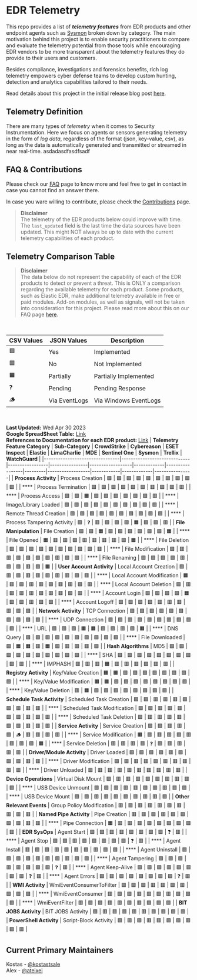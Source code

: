 # EDR Telemetry

This repo provides a list of _**telemetry features**_ from EDR products and other endpoint agents such as [Sysmon](https://learn.microsoft.com/en-us/sysinternals/downloads/sysmon) broken down by category. The main motivation behind this project is to enable security practitioners to compare and evaluate the telemetry potential from those tools while encouraging EDR vendors to be more transparent about the telemetry features they do provide to their users and customers.

Besides compliance, investigations and forensics benefits, rich log telemetry empowers cyber defense teams to develop custom hunting, detection and analytics capabilities tailored to their needs.

Read details about this project in the initial release blog post [here](https://kostas-ts.medium.com/edr-telemetry-project-a-comprehensive-comparison-d5ed1745384b). 

## Telemetry Definition
There are many types of *telemetry* when it comes to Security Instrumentation. Here we focus on agents or sensors generating telemetry in the form of *log data*, regardless of the format (json, key-value, csv), as long as the data is automatically generated and transmitted or streamed in near real-time. asdadasdfasdfsadf

## FAQ & Contributions

Please check our [FAQ](https://github.com/tsale/EDR-Telemetry/wiki/FAQ) page to know more and feel free to get in contact in case you cannot find an answer there.

In case you ware willing to contribute, please check the [Contributions](https://github.com/tsale/EDR-Telemetry/wiki#contribution-guidelines) page.

>**Disclaimer**\
The telemetry of the EDR products below could improve with time. The `last_updated` field is the last time the data sources have been updated. This might NOT always be up to date with the current telemetry capabilities of each product.
>

Telemetry Comparison Table
-----------------------------------

>**Disclaimer**\
The data below do not represent the capability of each of the EDR products to detect or prevent a threat. This is ONLY a comparison regarding the available telemetry for each product. Some products, such as Elastic EDR, make additional telemetry available in free or paid modules. Add-on modules, as well as signals, will not be taken into consideration for this project. Please read more about this on our FAQ page [here](https://github.com/tsale/EDR-Telemetry/wiki/FAQ#7-what-is-the-scope-of-the-telemetry-comparison-table-for-edr-products).

<br>

| CSV Values 	| JSON Values               	| Description
|-------	|-----------------------	|-----------------------
| 🟩     	| Yes           	        | Implemented
| 🟥     	| No       	                | Not Implemented
| 🟧     	| Partially	                | Partially Implemented
| ❓     	| Pending                	| Pending Response
| 🪵     	| Via EventLogs           	| Via Windows EventLogs
<br>

**Last Updated:** Wed Apr 30 2023\
**Google SpreadSheet Table:** [Link](https://docs.google.com/spreadsheets/d/1ZMFrD6F6tvPtf_8McC-kWrNBBec_6Si3NW6AoWf3Kbg/edit?usp=sharing) \
**References to Documentation for each EDR product:** [Link](https://github.com/tsale/EDR-Telemetry/wiki#product-documentation-references)
| **Telemetry Feature Category** | **Sub-Category**            | **CrowdStrike** | **Cybereason** | **ESET Inspect** | **Elastic** | **LimaCharlie** | **MDE** | **Sentinel One** | **Sysmon** | **Trellix** | **WatchGuard** |
|--------------------------------|-----------------------------|-----------------|----------------|------------------|-------------|-----------------|---------|------------------|------------|-------------|----------------|
| **Process Activity**           | Process Creation            | 🟩              | 🟩             | 🟩               | 🟩          | 🟩              | 🟩      | 🟩               | 🟩         | 🟩          | 🟩             |
| ****                           | Process Termination         | 🟩              | 🟩             | 🟩               | 🟩          | 🟩              | 🟩      | 🟥               | 🟩         | 🟥          | 🟥             |
| ****                           | Process Access              | 🟩              | 🟩             | 🟧               | 🟩          | 🟩              | 🟩      | 🟩               | 🟩         | 🟩          | 🟥             |
| ****                           | Image/Library Loaded        | 🟩              | 🟩             | 🟩               | 🟩          | 🟩              | 🟩      | 🟩               | 🟩         | 🟩          | 🟩             |
| ****                           | Remote Thread Creation      | 🟩              | 🟩             | 🟩               | 🟩          | 🟩              | 🟩      | 🟩               | 🟩         | 🟩          | 🟩             |
| ****                           | Process Tampering Activity  | 🟩              | ❓              | 🟥               | 🟩          | 🟩              | 🟩      | 🟧               | 🟩         | 🟩          | 🟥             |
| **File Manipulation**          | File Creation               | 🟩              | 🟩             | 🟧               | 🟩          | 🟩              | 🟩      | 🟩               | 🟩         | 🟩          | 🟧             |
| ****                           | File Opened                 | 🟧              | 🟥             | 🟥               | 🟩          | 🟥              | 🟥      | 🟥               | 🟥         | 🟩          | 🟧             |
| ****                           | File Deletion               | 🟩              | 🟩             | 🟩               | 🟩          | 🟩              | 🟩      | 🟩               | 🟩         | 🟩          | 🟥             |
| ****                           | File Modification           | 🟩              | 🟥             | 🟥               | 🟩          | 🟩              | 🟩      | 🟩               | 🟥         | 🟩          | 🟥             |
| ****                           | File Renaming               | 🟩              | 🟩             | 🟩               | 🟩          | 🟥              | 🟩      | 🟩               | 🟥         | 🟩          | 🟧             |
| **User Account Activity**      | Local Account Creation      | 🟩              | 🟥             | 🟩               | 🟥          | 🟥              | 🟩      | 🟥               | 🟥         | 🟩          | 🟥             |
| ****                           | Local Account Modification  | 🟧              | 🟥             | 🟩               | 🟥          | 🟥              | 🟩      | 🟥               | 🟥         | 🟩          | 🟥             |
| ****                           | Local Account Deletion      | 🟩              | 🟥             | 🟩               | 🟥          | 🟥              | 🟩      | 🟥               | 🟥         | 🟩          | 🟥             |
| ****                           | Account Login               | 🟩              | 🟩             | 🟩               | 🟩          | 🟧              | 🟩      | 🟩               | 🟥         | 🟩          | 🟩             |
| ****                           | Account Logoff              | 🟩              | 🟩             | 🟩               | 🟩          | 🟥              | 🟥      | 🟥               | 🟥         | 🟩          | 🟩             |
| **Network Activity**           | TCP Connection              | 🟩              | 🟩             | 🟩               | 🟩          | 🟩              | 🟩      | 🟩               | 🟩         | 🟩          | 🟩             |
| ****                           | UDP Connection              | 🟩              | 🟩             | 🟥               | 🟩          | 🟩              | 🟩      | 🟥               | 🟩         | 🟩          | 🟩             |
| ****                           | URL                         | 🟩              | 🟥             | 🟩               | 🟧          | 🟧              | 🟩      | 🟩               | 🟥         | 🟩          | 🟧             |
| ****                           | DNS Query                   | 🟩              | 🟩             | 🟩               | 🟩          | 🟩              | 🟩      | 🟩               | 🟩         | 🟩          | 🟩             |
| ****                           | File Downloaded             | 🟩              | 🟧             | 🟧               | 🟥          | 🟧              | 🟩      | 🟥               | 🟥         | 🟥          | 🟩             |
| **Hash Algorithms**            | MD5                         | 🟩              | 🟩             | 🟩               | 🟩          | 🟩              | 🟩      | 🟩               | 🟩         | 🟩          | 🟩             |
| ****                           | SHA                         | 🟩              | 🟩             | 🟩               | 🟩          | 🟩              | 🟩      | 🟩               | 🟩         | 🟩          | 🟥             |
| ****                           | IMPHASH                     | 🟥              | 🟥             | 🟥               | 🟧          | 🟥              | 🟥      | 🟥               | 🟩         | 🟥          | 🟥             |
| **Registry Activity**          | Key/Value Creation          | 🟧              | 🟧             | 🟩               | 🟩          | 🟩              | 🟩      | 🟩               | 🟩         | 🟩          | 🟩             |
| ****                           | Key/Value Modification      | 🟧              | 🟧             | 🟩               | 🟩          | 🟩              | 🟩      | 🟩               | 🟩         | 🟩          | 🟩             |
| ****                           | Key/Value Deletion          | 🟥              | 🟧             | 🟩               | 🟩          | 🟩              | 🟩      | 🟩               | 🟩         | 🟩          | 🟩             |
| **Schedule Task Activity**     | Scheduled Task Creation     | 🟩              | 🟩             | 🟥               | 🟥          | 🟥              | 🟩      | 🟩               | 🟥         | 🟥          | 🟥             |
| ****                           | Scheduled Task Modification | 🟩              | 🟩             | 🟥               | 🟥          | 🟥              | 🟩      | 🟩               | 🟥         | 🟩          | 🟥             |
| ****                           | Scheduled Task Deletion     | 🟩              | 🟥             | 🟥               | 🟥          | 🟥              | 🟩      | 🟩               | 🟥         | 🟥          | 🟥             |
| **Service Activity**           | Service Creation            | 🟩              | 🟩             | 🟥               | 🟥          | 🟩              | 🪵      | 🟥               | 🟥         | 🟥          | 🟥             |
| ****                           | Service Modification        | 🟧              | 🟥             | 🟥               | 🟥          | 🟩              | 🟥      | 🟥               | 🟥         | 🟩          | 🟧             |
| ****                           | Service Deletion            | 🟥              | 🟥             | 🟥               | 🟥          | ❓               | 🟥      | 🟥               | 🟥         | 🟥          | 🟥             |
| **Driver/Module Activity**     | Driver Loaded               | 🟩              | 🟩             | 🟩               | 🟩          | 🟥              | 🟩      | 🟩               | 🟩         | 🟥          | 🟥             |
| ****                           | Driver Modification         | 🟩              | 🟥             | 🟥               | 🟥          | 🟩              | 🟥      | 🟥               | 🟥         | 🟥          | 🟥             |
| ****                           | Driver Unloaded             | 🟥              | 🟥             | 🟥               | 🟥          | 🟥              | 🟥      | 🟥               | 🟥         | 🟥          | 🟥             |
| **Device Operations**          | Virtual Disk Mount          | 🟩              | 🟥             | 🟥               | 🟥          | 🟩              | 🟥      | 🟥               | 🟥         | 🟥          | 🟩             |
| ****                           | USB Device Unmount          | 🟩              | 🟩             | 🟥               | 🟥          | 🟥              | 🟩      | 🟥               | 🟥         | 🟥          | 🟩             |
| ****                           | USB Device Mount            | 🟩              | 🟩             | 🟥               | 🟥          | 🟥              | 🟩      | 🟥               | 🟥         | 🟥          | 🟩             |
| **Other Relevant Events**      | Group Policy Modification   | 🟥              | 🟥             | 🟥               | 🟥          | 🟥              | 🟩      | 🟥               | 🟥         | 🟥          | 🟥             |
| **Named Pipe Activity**        | Pipe Creation               | 🟥              | 🟥             | 🟩               | 🟥          | 🟩              | 🟩      | 🟩               | 🟩         | 🟥          | 🟥             |
| ****                           | Pipe Connection             | 🟧              | 🟥             | 🟥               | 🟥          | 🟩              | 🟩      | 🟩               | 🟩         | 🟩          | 🟥             |
| **EDR SysOps**                 | Agent Start                 | 🟩              | 🟩             | 🟥               | 🟥          | 🟩              | 🟥      | 🟩               | 🟩         | ❓           | 🟥             |
| ****                           | Agent Stop                  | 🟩              | 🟩             | 🟥               | 🟩          | 🟩              | 🟥      | 🟩               | 🟩         | ❓           | 🟥             |
| ****                           | Agent Install               | 🟥              | 🟩             | 🟩               | 🟥          | 🟩              | 🟥      | 🟩               | 🟥         | 🟩          | 🟩             |
| ****                           | Agent Uninstall             | 🟩              | 🟩             | 🟩               | 🟩          | 🟥              | 🟥      | 🟩               | 🟥         | 🟩          | 🟩             |
| ****                           | Agent Tampering             | 🟩              | 🟩             | 🟩               | 🟥          | 🟥              | 🟩      | 🟩               | 🟩         | ❓           | 🟥             |
| ****                           | Agent Keep-Alive            | 🟩              | 🟩             | 🟩               | 🟥          | 🟩              | 🟥      | 🟩               | 🟥         | ❓           | 🟥             |
| ****                           | Agent Errors                | 🟩              | 🟥             | 🟩               | 🟩          | 🟩              | 🟩      | 🟩               | 🟩         | ❓           | 🟥             |
| **WMI Activity**               | WmiEventConsumerToFilter    | 🟩              | 🟩             | 🟩               | 🟥          | 🟥              | 🟩      | 🟥               | 🟩         | 🟩          | 🟩             |
| ****                           | WmiEventConsumer            | 🟥              | 🟩             | 🟩               | 🟥          | 🟥              | 🟩      | 🟥               | 🟩         | 🟩          | 🟩             |
| ****                           | WmiEventFilter              | 🟥              | 🟩             | 🟩               | 🟥          | 🟥              | 🟩      | 🟥               | 🟩         | 🟩          | 🟩             |
| **BIT JOBS Activity**          | BIT JOBS Activity           | 🟩              | 🟥             | 🟥               | 🟥          | 🟥              | 🟥      | 🟥               | 🟥         | 🟩          | 🟥             |
| **PowerShell Activity**        | Script-Block Activity       | 🟩              | 🟥             | 🟩               | 🟥          | 🟥              | 🟩      | 🟩               | 🟥         | 🟩          | 🟥             |






## Current Primary Maintainers
Kostas - [@kostastsale](https://twitter.com/Kostastsale)\
Alex - [@ateixei](https://twitter.com/ateixei)
